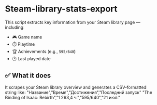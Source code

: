 # Steam-library-stats-export
This script extracts key information from your Steam library page — including:

- 🎮 Game name  
- ⏱️ Playtime  
- 🏆 Achievements (e.g., `595/640`)  
- 🕒 Last played date  

## ✅ What it does

It scrapes your Steam library overview and generates a CSV-formatted string like:
"Название","Время","Достижения","Последний запуск"
"The Binding of Isaac: Rebirth","1 293,4 ч.","595/640","21 июл."
